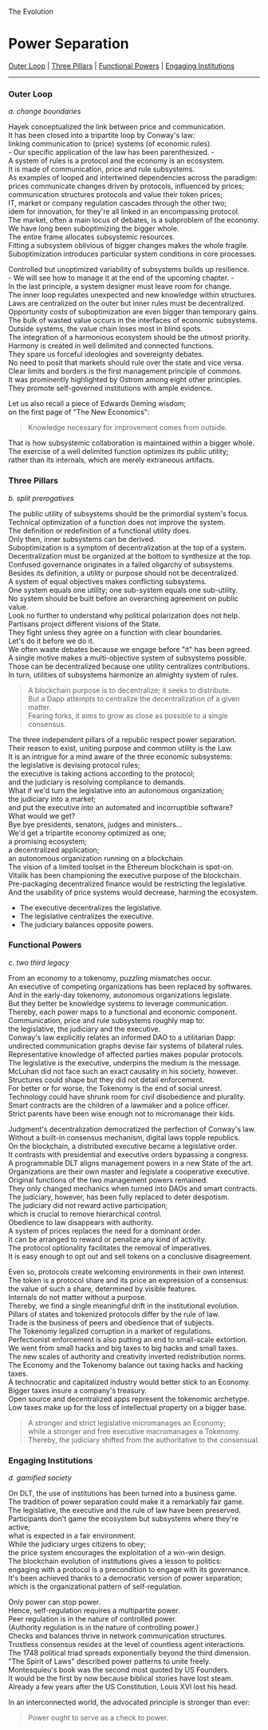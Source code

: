 The Evolution

# Power Separation

[Outer Loop](./05_power_separation.md#outer-loop) | 
[Three Pillars](./05_power_separation.md#three-pillars) | 
[Functional Powers](./05_power_separation.md#functional-powers) | 
[Engaging Institutions](./05_power_separation.md#engaging-institutions) 

---

### Outer Loop

*a. change boundaries*

Hayek conceptualized the link between price and communication.\
It has been closed into a tripartite loop by Conway's law:\
linking communication to (price) systems (of economic rules).\
\- Our specific application of the law has been parenthesized. -\
A system of rules is a protocol and the economy is an ecosystem.\
It is made of communication, price and rule subsystems.\
As examples of looped and intertwined dependencies across the paradigm:\
prices communicate changes driven by protocols, influenced by prices;\
communication structures protocols and value their token prices;\
IT, market or company regulation cascades through the other two;\
idem for innovation, for they're all linked in an encompassing protocol.\
The market, often a main locus of debates, is a subproblem of the economy.\
We have long been suboptimizing the bigger whole.\
The entire frame allocates subsystemic resources.\
Fitting a subsystem oblivious of bigger changes makes the whole fragile.\
Suboptimization introduces particular system conditions in core processes.

Controlled but unoptimized variability of subsystems builds up resilience.\
\- We will see how to manage it at the end of the upcoming chapter. -\
In the last principle, a system designer must leave room for change.\
The inner loop regulates unexpected and new knowledge within structures.\
Laws are centralized on the outer but inner rules must be decentralized.\
Opportunity costs of suboptimization are even bigger than temporary gains.\
The bulk of wasted value occurs in the interfaces of economic subsystems.\
Outside systems, the value chain loses most in blind spots.\
The integration of a harmonious ecosystem should be the utmost priority.\
Harmony is created in well delimited and connected functions.\
They spare us forceful ideologies and sovereignty debates.\
No need to posit that markets should rule over the state and vice versa.\
Clear limits and borders is the first management principle of commons.\
It was prominently highlighted by Ostrom among eight other principles.\
They promote self-governed institutions with ample evidence.

Let us also recall a piece of Edwards Deming wisdom;\
on the first page of "The New Economics":
>   Knowledge necessary for improvement comes from outside.

That is how subsystemic collaboration is maintained within a bigger whole.\
The exercise of a well delimited function optimizes its public utility;\
rather than its internals, which are merely extraneous artifacts.

### Three Pillars

*b. split prerogatives*

The public utility of subsystems should be the primordial system's focus.\
Technical optimization of a function does not improve the system.\
The definition or redefinition of a functional utility does.\
Only then, inner subsystems can be derived.\
Suboptimization is a symptom of decentralization at the top of a system.\
Decentralization must be organized at the bottom to synthesize at the top.\
Confused governance originates in a failed oligarchy of subsystems.\
Besides its definition, a utility or purpose should not be decentralized.\
A system of equal objectives makes conflicting subsystems.\
One system equals one utility; one sub-system equals one sub-utility.\
No system should be built before an overarching agreement on public value.\
Look no further to understand why political polarization does not help.\
Partisans project different visions of the State.\
They fight unless they agree on a function with clear boundaries.\
Let's do it before we do it.\
We often waste debates because we engage before "it" has been agreed.\
A single motive makes a multi-objective system of subsystems possible.\
Those can be decentralized because one utility centralizes contributions.\
In turn, utilities of subsystems harmonize an almighty system of rules.

> A blockchain purpose is to decentralize; it seeks to distribute.\
But a Dapp attempts to centralize the decentralization of a given matter.\
Fearing forks, it aims to grow as close as possible to a single consensus.

The three independent pillars of a republic respect power separation.\
Their reason to exist, uniting purpose and common utility is the Law.\
It is an intrigue for a mind aware of the three economic subsystems:\
the legislative is devising protocol rules;\
the executive is taking actions according to the protocol;\
and the judiciary is resolving compliance to demands.\
What if we'd turn the legislative into an autonomous organization;\
the judiciary into a market;\
and put the executive into an automated and incorruptible software?\
What would we get?\
Bye bye presidents, senators, judges and ministers…\
We'd get a tripartite economy optimized as one;\
a promising ecosystem;\
a decentralized application;\
an autonomous organization running on a blockchain.\
The vision of a limited toolset in the Ethereum blockchain is spot-on.\
Vitalik has been championing the executive purpose of the blockchain.\
Pre-packaging decentralized finance would be restricting the legislative.\
And the usability of price systems would decrease, harming the ecosystem.

- The executive decentralizes the legislative.
- The legislative centralizes the executive.
- The judiciary balances opposite powers.

### Functional Powers

*c. two third legacy*

From an economy to a tokenomy, puzzling mismatches occur.\
An executive of competing organizations has been replaced by softwares.\
And in the early-day tokenomy, autonomous organizations legislate.\
But they better be knowledge systems to leverage communication.\
Thereby, each power maps to a functional and economic component.\
Communication, price and rule subsystems roughly map to:\
the legislative, the judiciary and the executive.\
Conway's law explicitly relates an informed DAO to a utilitarian Dapp:\
undirected communication graphs devise fair systems of bilateral rules.\
Representative knowledge of affected parties makes popular protocols.\
The legislative is the executive, underpins the medium is the message.\
McLuhan did not face such an exact causality in his society, however.\
Structures could shape but they did not detail enforcement.\
For better or for worse, the Tokenomy is the end of social unrest.\
Technology could have shrunk room for civil disobedience and plurality.\
Smart contracts are the children of a lawmaker and a police officer.\
Strict parents have been wise enough not to micromanage their kids.

Judgment's decentralization democratized the perfection of Conway's law.\
Without a built-in consensus mechanism, digital laws topple republics.\
On the blockchain, a distributed executive became a legislative order.\
It contrasts with presidential and executive orders bypassing a congress.\
A programmable DLT aligns management powers in a new State of the art.\
Organizations are their own master and legislate a cooperative executive.\
Original functions of the two management powers remained.\
They only changed mechanics when turned into DAOs and smart contracts.\
The judiciary, however, has been fully replaced to deter despotism.\
The judiciary did not reward active participation;\
which is crucial to remove hierarchical control.\
Obedience to law disappears with authority.\
A system of prices replaces the need for a dominant order.\
It can be arranged to reward or penalize any kind of activity.\
The protocol optionality facilitates the removal of imperatives.\
It is easy enough to opt out and sell tokens on a conclusive disagreement.

Even so, protocols create welcoming environments in their own interest.\
The token is a protocol share and its price an expression of a consensus:\
the value of such a share, determined by visible features.\
Internals do not matter without a purpose.\
Thereby, we find a single meaningful drift in the institutional evolution.\
Pillars of states and tokenized protocols differ by the rule of law.\
Trade is the business of peers and obedience that of subjects.\
The Tokenomy legalized corruption in a market of regulations.\
Perfectionist enforcement is also putting an end to small-scale extortion.\
We went from small hacks and big taxes to big hacks and small taxes.\
The new scales of authority and creativity inverted redistribution norms.\
The Economy and the Tokenomy balance out taxing hacks and hacking taxes.\
A technocratic and capitalized industry would better stick to an Economy.\
Bigger taxes insure a company's treasury.\
Open source and decentralized apps represent the tokenomic archetype.\
Low taxes make up for the loss of intellectual property on a bigger base.

> A stronger and strict legislative micromanages an Economy;\
while a stronger and free executive macromanages a Tokenomy.\
Thereby, the judiciary shifted from the authoritative to the consensual.

### Engaging Institutions

*d. gamified society*

On DLT, the use of institutions has been turned into a business game.\
The tradition of power separation could make it a remarkably fair game.\
The legislative, the executive and the rule of law have been preserved.\
Participants don't game the ecosystem but subsystems where they're active;\
what is expected in a fair environment.\
While the judiciary urges citizens to obey;\
the price system encourages the exploitation of a win-win design.\
The blockchain evolution of institutions gives a lesson to politics:\
engaging with a protocol is a precondition to engage with its governance.\
It's been achieved thanks to a democratic version of power separation;\
which is the organizational pattern of self-regulation.

Only power can stop power.\
Hence, self-regulation requires a multipartite power.\
Peer regulation is in the nature of controlled power.\
(Authority regulation is in the nature of controlling power.)\
Checks and balances thrive in network communication structures.\
Trustless consensus resides at the level of countless agent interactions.\
The 1748 political triad spreads exponentially beyond the third dimension.\
"The Spirit of Laws" described power patterns to unite freely.\
Montesquieu's book was the second most quoted by US Founders.\
It would be the first by now because biblical stories have lost steam.\
Already a few years after the US Constitution, Louis XVI lost his head.

In an interconnected world, the advocated principle is stronger than ever:
> Power ought to serve as a check to power.

